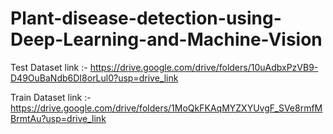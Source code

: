 # Plant-disease-detection-using-Deep-Learning-and-Machine-Vision

Test Dataset link :- https://drive.google.com/drive/folders/10uAdbxPzVB9-D49OuBaNdb6DI8orLul0?usp=drive_link

Train Dataset link :- https://drive.google.com/drive/folders/1MoQkFKAqMYZXYUvgF_SVe8rmfMBrmtAu?usp=drive_link
